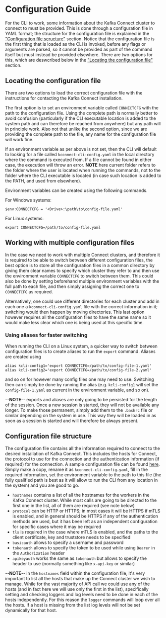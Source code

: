 # Configuration Guide

For the CLI to work, some information about the Kafka Connect cluster to connect to must be provided. This is done through a configuration file in YAML format; the structure for the configuration file is explained in the ["Configuration file scructure"](#configuration-file-structure) section. Notice that the configuration file is the first thing that is loaded as the CLI is invoked, before any flags or arguments are parsed, so it cannot be provided as part of the command itself but must instead be provided elsewhere. There are two options for this, which are deswcribed below in the ["Locating the configuration file"](#locating-the-configuration-file) section.

## Locating the configuration file

There are two options to load the correct configuration file with the instructions for contacting the Kafka Connect installation. 

The first option is to set an environment variable called `CONNECTCFG` with the path to the configuration file. Using the complete path is normally better to avoid confusion (particularly if the CLI executable location is added to the system path and can therefore be reached from anywhere) but any path will in principle work. Also not that unlike the second option, since we are providing the complete path to the file, any name for the configuration file will work fine.

If an environment variable as per above is not set, then the CLI will default to looking for a file called `kconnect-cli-config.yaml` in the local directory where the command is executed from. If a file cannot be found in either case, the execution will throw an error. **NOTE** here current folder refers to the folder where the user is located when running the commands, not to the folder where the CLI executable is located (in case such location is added to the PATH, and used from elsewhere).

Environment variables can be created using the following commands.

For Windows systems:
```(powershell)
$env:CONNECTCFG = '<Drive>:\path\to\config-file.yaml'
```

For Linux systems:
```(shell)
export CONNECTCFG=/path/to/config-file.yaml
```

## Working with multiple configuration files

In the case we need to work with multiple Connect clusters, and therefore it is required to be able to switch between different configuration files, the best option is to store all the configuration files in a common directory by giving them clear names to specify which cluster they refer to and then use the environment variable `CONNECTCFG` to switch between them. This could also be done by setting beforehand multiple environment variables with the full path to each file, and then simply assigning the correct one to `CONNECTCFG` as required.

Alternatively, one could use different directories for each cluster and add in each one a `kconnect-cli-config.yaml` file with the correct information in it; switching would then happen by moving directories. This last option however requires all the configuration files to have the same name so it would make less clear which one is being used at this specific time.

### Using aliases for faster switching

When running the CLI on a Linux system, a quicker way to switch between configuration files is to create aliases to run the `export` command. Aliases are created using
```(shell)
alias kcli-config1='export CONNECTCFG=/path/to/config-file-1.yaml'
alias kcli-config2='export CONNECTCFG=/path/to/config-file-2.yaml'
```
and so on for however many config files one may need to use. Switching then can simply be done by running the alias (e.g. `kcli-config1` will set the `config-file-1.yaml` as current in the environment variable, and so on). 

--**NOTE**-- exports and aliases are only going to be persisted for the length of the session. Once a new session is started, they will not be available any longer. To make those permanent, simply add them to the `.bashrc` file or similar depending on the system in use. This way they will be loaded in as soon as a session is started and will therefore be always present.

## Configuration file structure

The configuration file contains all the information required to connect to the desired installation of Kafka Connect. This includes the hosts for Connect, the protocol to use for the connection and the authentication information (if required) for the connection. A sample configuration file can be found [here](/samples-templates/kconnect-cli-config.yaml). Simply make a copy, rename it as `kconnect-cli-config.yaml`, fill in the required information, set the environment variable to the path to this file (the fully qualified path is best as it will allow to run the CLI from any location in the system) and you are good to go.

* `hostnames` contains a list of all the hostnames for the workers in the Kafka Connect cluster. While most calls are going to be directed to the first one in the list, all of them are required (see note below)
* `protocol` can be HTTP or HTTPS; in most cases it will be HTTPS if mTLS is enabled, and in general should be HTTPS if any of the authentication methods are used, but it has been left as an independent configuration for specific cases where it may be required
* `tls` is required in the case where mTLS is enabled, and the paths to the client certificate, key and truststore needs to be specified
* `basicauth` allows to specify a username and password
* `tokenauth` allows to specify the token to be used while using `Bearer` in the `Authorization` header
* `apikeyauth` works the same as `tokenauth` but allows to specify the header to use (normally something like `x-api-key` or similar)

--**NOTE**-- in the `hostnames` field within the configuration file, it's very important to list all the hosts that make up the Connect cluster we wish to manage. While for the vast majority of API call we could use any of the hosts (and in fact here we will use only the first in the list), specifically setting and checking loggers and log levels need to be done in each of the hosts independently. For this reason the `logger` commands will loop over all the hosts. If a host is missing from the list log levels will not be set dynamically for that host.
